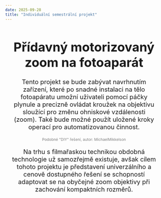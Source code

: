 ```yaml
---
date: 2025-09-28
title: "Individuální semestrální projekt"
---
```

<html>
<head>
  <style>
    .basic-text {
      font-size: 20px;
      text-align: center;
      margin: 20px;
    }
  figcaption {
    font-size: 12px; /* makes text small */
    color: gray;     /* optional styling */
    text-align: center; /* centers under the image */
  }
  </style>
</head>
<body>  
    <div class="basic-text">
        <h1>Přídavný motorizovaný zoom na fotoaparát
        </h1>
        <p>Tento projekt se bude zabývat navrhnutím zařízení, které po snadné instalaci na tělo fotoapáratu umožní uživateli pomocí páčky plynule a precizně ovládat kroužek na objektivu sloužící pro změnu ohniskové vzdálenosti (zoom). Také bude možné použít uložené kroky operací pro automatizovanou činnost.
        </p>
        <figure>
         <a href="https://www.instructables.com/Actobotics-Motorized-Zoom-for-DSLR-EMotimo-TB3/" target="_blank">
            <img src="/images/inspirace.jpg" alt="" />
         </a>
             <figcaption>Podobné "DIY" řešení, autor: MichaelMikkelson</figcaption>
        </figure>
        <p>
        Na trhu s filmařaskou technikou obdobná technologie už samozřejmě existuje, avšak cílem tohoto projektu je představení univerzálního a cenově dostupného řešení se schopností adaptovat se na obyčejné zoom objektivy při zachování kompaktních rozměrů.
        </p>
    </div>

</body>
</html>